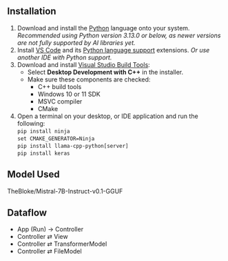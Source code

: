 ## Installation
1. Download and install the [Python](https://www.python.org/downloads/) language onto your system. *Recommended using Python version 3.13.0 or below, as newer versions are not fully supported by AI libraries yet.*
2. Install [VS Code](https://code.visualstudio.com/) and its [Python language support](https://marketplace.visualstudio.com/items?itemName=ms-python.python) extensions. *Or use another IDE with Python support.*
3. Download and install [Visual Studio Build Tools](https://visualstudio.microsoft.com/visual-cpp-build-tools/):  
    - Select **Desktop Development with C++** in the installer.  
    - Make sure these components are checked:  
      - C++ build tools  
      - Windows 10 or 11 SDK  
      - MSVC compiler  
      - CMake  
2. Open a terminal on your desktop, or IDE application and run the following:\
`pip install ninja`\
`set CMAKE_GENERATOR=Ninja`\
`pip install llama-cpp-python[server]`\
`pip install keras`

## Model Used
TheBloke/Mistral-7B-Instruct-v0.1-GGUF 

## Dataflow
- App (Run) → Controller
- Controller ⇄ View
- Controller ⇄ TransformerModel
- Controller ⇄ FileModel

